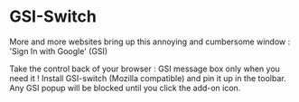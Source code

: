 # GSI-Switch
More and more websites bring up this annoying and cumbersome window : 'Sign In with Google' (GSI)

Take the control back of your browser : GSI message box only when you need it !
Install GSI-switch (Mozilla compatible) and pin it up in the toolbar.
Any GSI popup will be blocked until you click the add-on icon.
